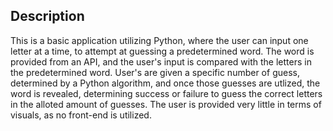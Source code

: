 <h2>Description</h2>
<p>This is a basic application utilizing Python, where the user can input one letter at a time, to attempt at guessing a predetermined word. The word is provided from an API, and the user's input is compared with the letters in the predetermined word. User's are given a specific number of guess, determined by a Python algorithm, and once those guesses are utlized, the word is revealed, determining success or failure to guess the correct letters in the alloted amount of guesses. The user is provided very little in terms of visuals, as no front-end is utilized. </p>
